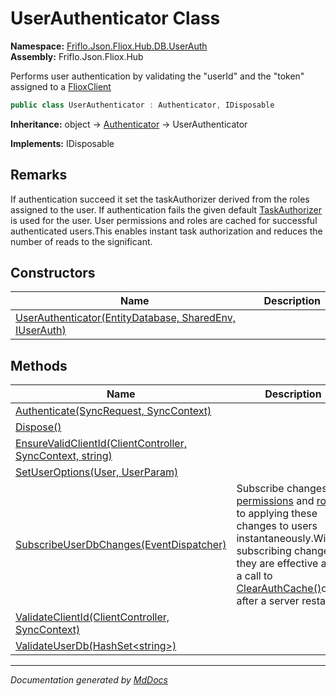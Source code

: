 ﻿<!--  
  <auto-generated>   
    The contents of this file were generated by a tool.  
    Changes to this file may be list if the file is regenerated  
  </auto-generated>   
-->

# UserAuthenticator Class

**Namespace:** [Friflo.Json.Fliox.Hub.DB.UserAuth](../index.md)  
**Assembly:** Friflo.Json.Fliox.Hub

Performs user authentication by validating the "userId" and the "token" assigned to a [FlioxClient](../../../Client/FlioxClient/index.md)

```csharp
public class UserAuthenticator : Authenticator, IDisposable
```

**Inheritance:** object → [Authenticator](../../../Host/Auth/Authenticator/index.md) → UserAuthenticator

**Implements:** IDisposable

## Remarks

If authentication succeed it set the taskAuthorizer derived from the roles assigned to the user. If authentication fails the given default [TaskAuthorizer](../../../Host/Auth/TaskAuthorizer/index.md) is used for the user. User permissions and roles are cached for successful authenticated users.This enables instant task authorization and reduces the number of reads to the  significant.

## Constructors

| Name                                                                             | Description |
| -------------------------------------------------------------------------------- | ----------- |
| [UserAuthenticator(EntityDatabase, SharedEnv, IUserAuth)](constructors/index.md) |             |

## Methods

| Name                                                                                         | Description                                                                                                                                                                                                                                                                                                               |
| -------------------------------------------------------------------------------------------- | ------------------------------------------------------------------------------------------------------------------------------------------------------------------------------------------------------------------------------------------------------------------------------------------------------------------------- |
| [Authenticate(SyncRequest, SyncContext)](methods/Authenticate.md)                            |                                                                                                                                                                                                                                                                                                                           |
| [Dispose()](methods/Dispose.md)                                                              |                                                                                                                                                                                                                                                                                                                           |
| [EnsureValidClientId(ClientController, SyncContext, string)](methods/EnsureValidClientId.md) |                                                                                                                                                                                                                                                                                                                           |
| [SetUserOptions(User, UserParam)](methods/SetUserOptions.md)                                 |                                                                                                                                                                                                                                                                                                                           |
| [SubscribeUserDbChanges(EventDispatcher)](methods/SubscribeUserDbChanges.md)                 | Subscribe changes to [permissions](../UserStore/fields/permissions.md) and [roles](../UserStore/fields/roles.md) to  applying these changes to users instantaneously.Without subscribing  changes they are effective after a call to [ClearAuthCache()](../UserStore/methods/ClearAuthCache.md)or after a server restart. |
| [ValidateClientId(ClientController, SyncContext)](methods/ValidateClientId.md)               |                                                                                                                                                                                                                                                                                                                           |
| [ValidateUserDb(HashSet\<string\>)](methods/ValidateUserDb.md)                               |                                                                                                                                                                                                                                                                                                                           |

___

*Documentation generated by [MdDocs](https://github.com/ap0llo/mddocs)*
